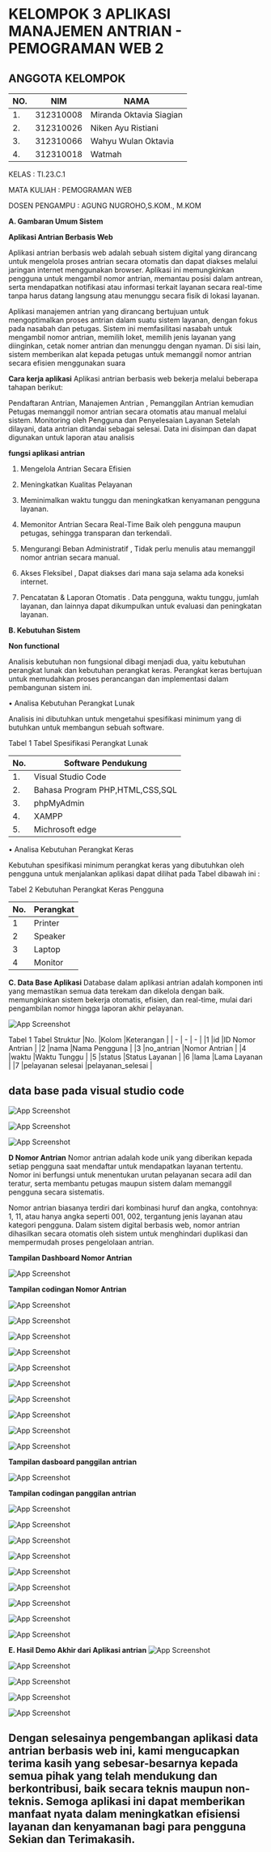 # KELOMPOK 3 APLIKASI MANAJEMEN ANTRIAN - PEMOGRAMAN WEB 2

## ANGGOTA KELOMPOK
| NO.|    NIM     |              NAMA                     |
|----|------------|---------------------------------------|
| 1. | 312310008  |   Miranda Oktavia Siagian             |
| 2. | 312310026  |   Niken Ayu Ristiani                  |   
| 3. | 312310066  |   Wahyu Wulan Oktavia                 |
| 4. | 312310018  |   Watmah                              |

KELAS : TI.23.C.1

MATA KULIAH : PEMOGRAMAN WEB 

DOSEN PENGAMPU : AGUNG NUGROHO,S.KOM., M.KOM

**A. Gambaran Umum Sistem** 

**Aplikasi Antrian Berbasis Web**

Aplikasi antrian berbasis web adalah sebuah sistem digital yang dirancang untuk mengelola proses antrian secara otomatis dan dapat diakses melalui jaringan internet menggunakan browser. Aplikasi ini memungkinkan pengguna untuk mengambil nomor antrian, memantau posisi dalam antrean, serta mendapatkan notifikasi atau informasi terkait layanan secara real-time tanpa harus datang langsung atau menunggu secara fisik di lokasi layanan.

Aplikasi manajemen antrian yang dirancang bertujuan untuk mengoptimalkan proses antrian dalam suatu sistem layanan, dengan fokus pada nasabah dan petugas. Sistem ini memfasilitasi nasabah untuk mengambil nomor antrian, memilih loket, memilih jenis layanan yang diinginkan, cetak nomer antrian dan menunggu dengan nyaman. Di sisi lain, sistem memberikan alat kepada petugas untuk memanggil nomor antrian secara efisien menggunakan suara

**Cara kerja aplikasi**
Aplikasi antrian berbasis web bekerja melalui beberapa tahapan berikut:

Pendaftaran Antrian, Manajemen Antrian , Pemanggilan Antrian
kemudian Petugas memanggil nomor antrian secara otomatis atau manual melalui sistem. Monitoring oleh Pengguna
dan Penyelesaian Layanan Setelah dilayani, data antrian ditandai sebagai selesai. Data ini disimpan dan dapat digunakan untuk laporan atau analisis

**fungsi aplikasi antrian**
1. Mengelola Antrian Secara Efisien

2. Meningkatkan Kualitas Pelayanan

3. Meminimalkan waktu tunggu dan meningkatkan kenyamanan pengguna layanan.

4. Memonitor Antrian Secara Real-Time
Baik oleh pengguna maupun petugas, sehingga transparan dan terkendali.

5. Mengurangi Beban Administratif , Tidak perlu menulis atau memanggil nomor antrian secara manual.

6. Akses Fleksibel , Dapat diakses dari mana saja selama ada koneksi internet.

7. Pencatatan & Laporan Otomatis . Data pengguna, waktu tunggu, jumlah layanan, dan lainnya dapat dikumpulkan untuk evaluasi dan peningkatan layanan.

**B. Kebutuhan Sistem** 

**Non functional** 

Analisis kebutuhan non fungsional dibagi menjadi dua, yaitu kebutuhan perangkat lunak dan kebutuhan perangkat keras. Perangkat keras bertujuan untuk memudahkan proses perancangan dan implementasi dalam pembangunan sistem ini.

•	Analisa Kebutuhan Perangkat Lunak

Analisis ini dibutuhkan untuk mengetahui spesifikasi minimum yang di butuhkan untuk membangun sebuah software.

Tabel 1 Tabel Spesifikasi Perangkat Lunak

|No. |Software Pendukung |
| - | - |
|1\. |Visual  Studio Code|
|2\. |Bahasa Program PHP,HTML,CSS,SQL |
|3\. |phpMyAdmin |
|4\. |XAMPP |
|5\. |Michrosoft edge |

•	Analisa Kebutuhan Perangkat Keras

Kebutuhan spesifikasi minimum perangkat keras yang dibutuhkan oleh pengguna untuk menjalankan aplikasi dapat dilihat pada Tabel dibawah ini :

Tabel 2 Kebutuhan Perangkat Keras Pengguna

|No. |Perangkat |
| - | - |
|1 |Printer |
|2 |Speaker |
|3 |Laptop |
|4 |Monitor |


**C. Data Base Aplikasi** 
Database dalam aplikasi antrian adalah komponen inti yang memastikan semua data terekam dan dikelola dengan baik. memungkinkan sistem bekerja otomatis, efisien, dan real-time, mulai dari pengambilan nomor hingga laporan akhir pelayanan.

![App Screenshot](./image/database/database.png)

Tabel 1 Tabel Struktur 
|No. |Kolom |Keterangan |
| - | - | - |
|1 |id |ID Nomor Antrian |
|2 |nama |Nama Pengguna |
|3 |no_antrian |Nomor Antrian |
|4 |waktu |Waktu Tunggu |
|5 |status |Status Layanan |
|6 |lama |Lama Layanan |
|7 |pelayanan selesai |pelayanan_selesai |

 ## data base pada visual studio code 

![App Screenshot](./image/database/praktik1.png)

![App Screenshot](./image/database/praktik2.png)

![App Screenshot](./image/database/praktik3.png)


**D Nomor Antrian** 
Nomor antrian adalah kode unik yang diberikan kepada setiap pengguna saat mendaftar untuk mendapatkan layanan tertentu. Nomor ini berfungsi untuk menentukan urutan pelayanan secara adil dan teratur, serta membantu petugas maupun sistem dalam memanggil pengguna secara sistematis.

Nomor antrian biasanya terdiri dari kombinasi huruf dan angka, contohnya: 1, 11, atau hanya angka seperti 001, 002, tergantung jenis layanan atau kategori pengguna. Dalam sistem digital berbasis web, nomor antrian dihasilkan secara otomatis oleh sistem untuk menghindari duplikasi dan mempermudah proses pengelolaan antrian.

**Tampilan Dashboard Nomor Antrian** 

![App Screenshot](./image/nomor/nomor.png)

**Tampilan codingan Nomor Antrian** 

![App Screenshot](./image/nomor/pra1.png)

![App Screenshot](./image/nomor/pra2.png)

![App Screenshot](./image/nomor/pra3.png)

![App Screenshot](./image/nomor/pra4.png)

![App Screenshot](./image/nomor/pra5.png)

![App Screenshot](./image/nomor/pra6.png)

![App Screenshot](./image/nomor/pra7.png)

![App Screenshot](./image/nomor/pra8.png)

![App Screenshot](./image/nomor/pra9.png)

![App Screenshot](./image/nomor/pra10.png)

**Tampilan dasboard panggilan antrian** 

![App Screenshot](./image/panggilan/panggilan.png)

**Tampilan codingan panggilan antrian**

![App Screenshot](./image/panggilan/pang1.png)

![App Screenshot](./image/panggilan/pang2.png)

![App Screenshot](./image/panggilan/pang3.png)

![App Screenshot](./image/panggilan/pang4.png)

![App Screenshot](./image/panggilan/pang5.png)

![App Screenshot](./image/panggilan/pang6.png)

![App Screenshot](./image/panggilan/pang7.png)

![App Screenshot](./image/panggilan/pang8.png)

![App Screenshot](./image/panggilan/pang9.png)

**E. Hasil Demo Akhir dari Aplikasi antrian** 
![App Screenshot](./image/hasil/hasil1.png)

![App Screenshot](./image/hasil/hasil2.png)

![App Screenshot](./image/hasil/hasil3.png)

![App Screenshot](./image/hasil/hasil4.png)

![App Screenshot](./image/hasil/hasil5.png)

## Dengan selesainya pengembangan aplikasi data antrian berbasis web ini, kami mengucapkan terima kasih yang sebesar-besarnya kepada semua pihak yang telah mendukung dan berkontribusi, baik secara teknis maupun non-teknis. Semoga aplikasi ini dapat memberikan manfaat nyata dalam meningkatkan efisiensi layanan dan kenyamanan bagi para pengguna Sekian dan Terimakasih. 



